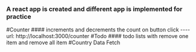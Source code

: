 ### A react app is created and different app is implemented for practice

#Counter #### increments and decrements the count on button click ---- url: http://localhost:3000/counter
#Todo #### todo lists with remove one item and remove all item
#Country Data Fetch
